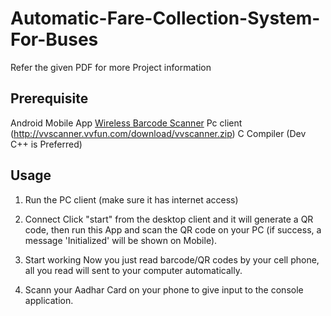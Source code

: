 # Automatic-Fare-Collection-System-For-Buses
Refer the given PDF for more Project information

## Prerequisite
Android Mobile App [Wireless Barcode Scanner](https://play.google.com/store/apps/details?id=hk.com.nexinno.barcodegun&hl=en)
Pc client (http://vvscanner.vvfun.com/download/vvscanner.zip)
C Compiler (Dev C++ is Preferred)

## Usage

1) Run the PC client (make sure it has internet access)

2) Connect
   Click "start" from the desktop client and it will generate a QR code, then run this App and scan the QR code on your PC 
   (if success, a message 'Initialized' will be shown on Mobile).

3) Start working
   Now you just read barcode/QR codes by your cell phone, all you read will sent to your computer automatically.

4) Scann your Aadhar Card on your phone to give input to the console application.
